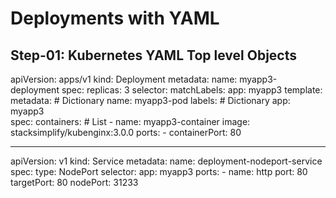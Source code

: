 # Deployments with YAML
## Step-01: Kubernetes YAML Top level Objects

apiVersion: apps/v1
kind: Deployment
metadata:
  name: myapp3-deployment
spec:
  replicas: 3
  selector:
    matchLabels:
      app: myapp3
  template: 
    metadata: # Dictionary
      name: myapp3-pod
      labels: # Dictionary 
        app: myapp3         
    spec:
      containers: # List
        - name: myapp3-container
          image: stacksimplify/kubenginx:3.0.0
          ports:
            - containerPort: 80


---

apiVersion: v1
kind: Service
metadata:
  name: deployment-nodeport-service
spec:
  type: NodePort 
  selector: 
    app: myapp3
  ports: 
    - name: http
      port: 80
      targetPort: 80
      nodePort: 31233
    